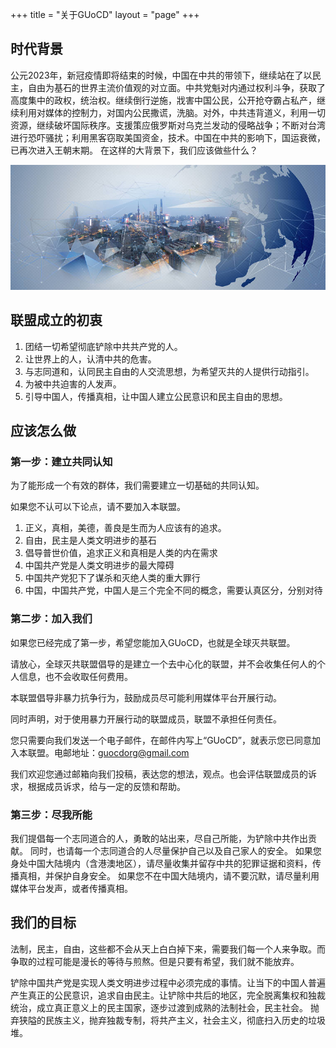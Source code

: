 +++
title = "关于GUoCD"
layout = "page"
+++

## 时代背景

公元2023年，新冠疫情即将结束的时候，中国在中共的带领下，继续站在了以民主，自由为基石的世界主流价值观的对立面。中共党魁对内通过权利斗争，获取了高度集中的政权，统治权。继续倒行逆施，戕害中国公民，公开抢夺霸占私产，继续利用对媒体的控制力，对国内公民撒谎，洗脑。对外，中共违背道义，利用一切资源，继续破坏国际秩序。支援策应俄罗斯对乌克兰发动的侵略战争；不断对台湾进行恐吓骚扰；利用黑客窃取美国资金，技术。中国在中共的影响下，国运衰微，已再次进入王朝末期。 在这样的大背景下，我们应该做些什么？

![时代背景](about1.jpg)

## 联盟成立的初衷

1. 团结一切希望彻底铲除中共共产党的人。
2. 让世界上的人，认清中共的危害。
3. 与志同道和，认同民主自由的人交流思想，为希望灭共的人提供行动指引。
4. 为被中共迫害的人发声。
5. 引导中国人，传播真相，让中国人建立公民意识和民主自由的思想。

## 应该怎么做

### 第一步：建立共同认知

为了能形成一个有效的群体，我们需要建立一切基础的共同认知。

如果您不认可以下论点，请不要加入本联盟。

1. 正义，真相，美德，善良是生而为人应该有的追求。
2. 自由，民主是人类文明进步的基石
3. 倡导普世价值，追求正义和真相是人类的内在需求
4. 中国共产党是人类文明进步的最大障碍
5. 中国共产党犯下了谋杀和灭绝人类的重大罪行
6. 中国，中国共产党，中国人是三个完全不同的概念，需要认真区分，分别对待

### 第二步：加入我们

如果您已经完成了第一步，希望您能加入GUoCD，也就是全球灭共联盟。

请放心，全球灭共联盟倡导的是建立一个去中心化的联盟，并不会收集任何人的个人信息，也不会收取任何费用。

本联盟倡导非暴力抗争行为，鼓励成员尽可能利用媒体平台开展行动。

同时声明，对于使用暴力开展行动的联盟成员，联盟不承担任何责任。

您只需要向我们发送一个电子邮件，在邮件内写上“GUoCD”，就表示您已同意加入本联盟。电邮地址：<guocdorg@gmail.com>

我们欢迎您通过邮箱向我们投稿，表达您的想法，观点。也会评估联盟成员的诉求，根据成员诉求，给与一定的反馈和帮助。

### 第三步：尽我所能
我们提倡每一个志同道合的人，勇敢的站出来，尽自己所能，为铲除中共作出贡献。
同时，也请每一个志同道合的人尽量保护自己以及自己家人的安全。
如果您身处中国大陆境内（含港澳地区），请尽量收集并留存中共的犯罪证据和资料，传播真相，并保护自身安全。
如果您不在中国大陆境内，请不要沉默，请尽量利用媒体平台发声，或者传播真相。

## 我们的目标

法制，民主，自由，这些都不会从天上白白掉下来，需要我们每一个人来争取。而争取的过程可能是漫长的等待与煎熬。但是只要有希望，我们就不能放弃。

铲除中国共产党是实现人类文明进步过程中必须完成的事情。让当下的中国人普遍产生真正的公民意识，追求自由民主。让铲除中共后的地区，完全脱离集权和独裁统治，成立真正意义上的民主国家，逐步过渡到成熟的法制社会，民主社会。 抛弃狭隘的民族主义，抛弃独裁专制，将共产主义，社会主义，彻底扫入历史的垃圾堆。